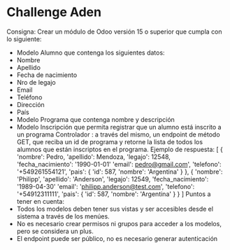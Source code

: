# Challenge Aden
Consigna:
Crear un módulo de Odoo versión 15 o superior que cumpla con lo siguiente:
- Modelo Alumno que contenga los siguientes datos:
- Nombre
- Apellido
- Fecha de nacimiento
- Nro de legajo
- Email
- Teléfono
- Dirección
- País
- Modelo Programa que contenga nombre y descripción
- Modelo Inscripción que permita registrar que un alumno está inscrito a un programa
Controlador : a través del mismo, un endpoint de método GET, que reciba un id de
programa y retorne la lista de todos los alumnos que están inscriptos en el
programa. Ejemplo de respuesta:
[
{
'nombre': Pedro,
'apellido': Mendoza,
'legajo': 12548,
'fecha_nacimiento': '1990-01-01'
'email': pedro@gmail.com',
'telefono': '+549261554121',
'pais': {
'id': 587,
'nombre': 'Argentina'
}
},
{
'nombre': 'Philipp',
'apellido': 'Anderson',
'legajo': 12549,
'fecha_nacimiento': '1989-04-30'
'email': 'philipp.anderson@test.com',
'telefono': '+54912311111',
'pais': {
'id': 587,
'nombre': 'Argentina'
}
}
]
Puntos a tener en cuenta:
- Todos los modelos deben tener sus vistas y ser accesibles desde el sistema a través
de los menúes.
- No es necesario crear permisos ni grupos para acceder a los modelos, pero se
considera un plus.
- El endpoint puede ser público, no es necesario generar autenticación
